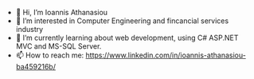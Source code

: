 - 👋 Hi, I’m Ioannis Athanasiou
- 👀 I’m interested in Computer Engineering and fincancial services industry
- 🌱 I’m currently learning about web development, using C# ASP.NET MVC and MS-SQL Server.
- 📫 How to reach me: https://www.linkedin.com/in/ioannis-athanasiou-ba459216b/

<!---
AthanJohn/AthanJohn is a ✨ special ✨ repository because its `README.md` (this file) appears on your GitHub profile.
You can click the Preview link to take a look at your changes.
--->
